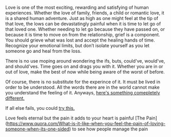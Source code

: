 Love is one of the most exciting, rewarding and satisfying of human experiences.
Whether the love of family, friends, a child or romantic love, it is a shared human adventure.
Just as high as one might feel at the tip of that love, the lows can be devastatingly painful
when it is time to let go of that loved one. Whether needing to let go because they have passed on,
or because it is time to move on from the relationship, grief is a component.
You should grieve what was lost and accept the healing hands of time. Recognize your emotional limits,
but don’t isolate yourself as you let someone go and heal from the loss.

There is no use moping around wondering the ifs, buts, could've, would've,
and should'ves. Time goes on and drags you with it. Whether you are in or
out of love, make the best of now while being aware of the worst of before.

Of course, there is no substitute for the experince of it. It must be
lived in order to be understood. All the words there are in the world 
cannot make you understand the feeling of it. Anyways, [here's 
something comepletely different.](../marshmallow.md)

If all else fails, you could [try this.](../read-a-book/read-a-book.md)

Love feels eternal but the pain it adds to your heart is painful [The Pain] (https://www.quora.com/What-is-it-like-when-you-feel-the-pain-of-loving-someone-when-its-one-sided) to see how people manage the pain
